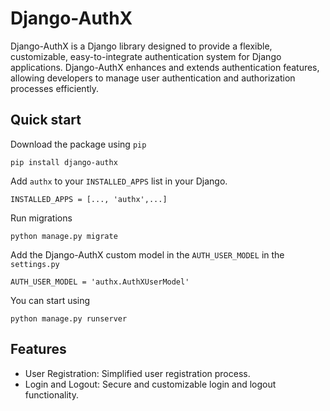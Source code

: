 # Django-AuthX


Django-AuthX is a Django library designed to provide a flexible, customizable, easy-to-integrate authentication system for Django applications. 
Django-AuthX enhances and extends authentication features, allowing developers to manage user authentication and authorization processes efficiently.

## Quick start

Download the package using `pip`
```
pip install django-authx
```

Add `authx` to your `INSTALLED_APPS` list in your Django.
```
INSTALLED_APPS = [..., 'authx',...]
```

Run migrations
```
python manage.py migrate
```

Add the Django-AuthX custom model in the `AUTH_USER_MODEL` in the `settings.py`
```
AUTH_USER_MODEL = 'authx.AuthXUserModel'
```
You can start using
```
python manage.py runserver
```

## Features

* User Registration: Simplified user registration process.
* Login and Logout: Secure and customizable login and logout functionality.
